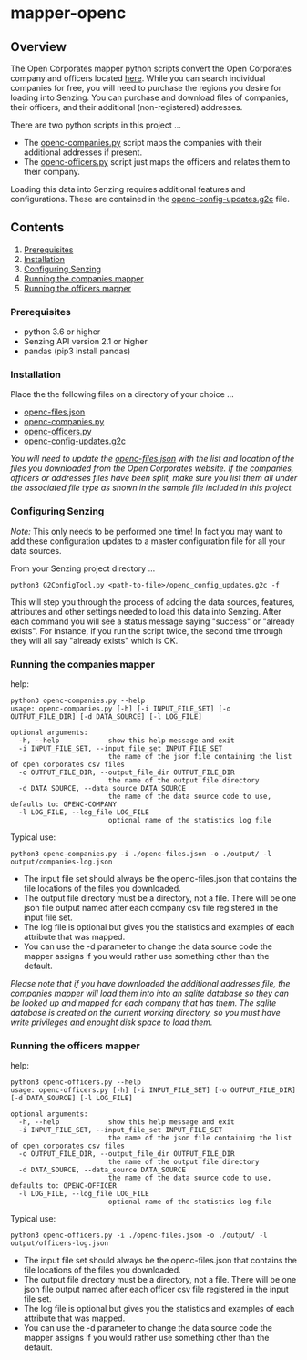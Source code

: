 # mapper-openc

## Overview

The Open Corporates mapper python scripts convert the Open Corporates company and officers located
[here](https://opencorporates.com/info/our-data//).  While you can search individual companies for free, you will need to purchase 
the regions you desire for loading into Senzing. You can purchase and download files of companies, their officers, and their additional 
(non-registered) addresses.

There are two python scripts in this project ...
- The [openc-companies.py](openc-companies.py) script maps the companies with their additional addresses if present. 
- The [openc-officers.py](openc-officers.py) script just maps the officers and relates them to their company.

Loading this data into Senzing requires additional features and configurations. These are contained in the
[openc-config-updates.g2c](openc-config-updates.g2c) file.

## Contents

1. [Prerequisites](#prerequisites)
2. [Installation](#installation)
3. [Configuring Senzing](#configuring-senzing)
4. [Running the companies mapper](#running-the-companies-mapper)
5. [Running the officers mapper](#running-the-officers-mapper)

### Prerequisites

- python 3.6 or higher
- Senzing API version 2.1 or higher
- pandas (pip3 install pandas)

### Installation

Place the the following files on a directory of your choice ...

- [openc-files.json](openc-files.json)
- [openc-companies.py](openc-companies.py)
- [openc-officers.py](openc-officers.py)
- [openc-config-updates.g2c](openc-config-updates.g2c)

*You will need to update the [openc-files.json](openc-files.json) with the list and location of the files you downloaded from 
the Open Corporates website.  If the companies, officers or addresses files have been split, make sure you list them all under the associated file type as shown in the 
sample file included in this project.*

### Configuring Senzing

*Note:* This only needs to be performed one time! In fact you may want to add these configuration updates to a master configuration file for all your data sources.

From your Senzing project directory ...

```console
python3 G2ConfigTool.py <path-to-file>/openc_config_updates.g2c -f
```

This will step you through the process of adding the data sources, features, attributes and other settings needed to load this data into 
Senzing. After each command you will see a status message saying "success" or "already exists". For instance, if you run the script twice, 
the second time through they will all say "already exists" which is OK.

### Running the companies mapper

help:

```console
python3 openc-companies.py --help
usage: openc-companies.py [-h] [-i INPUT_FILE_SET] [-o OUTPUT_FILE_DIR] [-d DATA_SOURCE] [-l LOG_FILE]

optional arguments:
  -h, --help            show this help message and exit
  -i INPUT_FILE_SET, --input_file_set INPUT_FILE_SET
                        the name of the json file containing the list of open corporates csv files
  -o OUTPUT_FILE_DIR, --output_file_dir OUTPUT_FILE_DIR
                        the name of the output file directory
  -d DATA_SOURCE, --data_source DATA_SOURCE
                        the name of the data source code to use, defaults to: OPENC-COMPANY
  -l LOG_FILE, --log_file LOG_FILE
                        optional name of the statistics log file

```

Typical use: 
```console
python3 openc-companies.py -i ./openc-files.json -o ./output/ -l output/companies-log.json
```

- The input file set should always be the openc-files.json that contains the file locations of the files you downloaded.
- The output file directory must be a directory, not a file.  There will be one json file output named after each company csv file
registered in the input file set.
- The log file is optional but gives you the statistics and examples of each attribute that was mapped.
- You can use the -d parameter to change the data source code the mapper assigns if you would rather use something other than the default.

*Please note that if you have downloaded the additional addresses file, the companies mapper will load them into into an sqlite database 
so they can be looked up and mapped for each company that has them. The sqlite database is created on the current working directory, so 
you must have write privileges and enought disk space to load them.*

### Running the officers mapper

help:

```console
python3 openc-officers.py --help
usage: openc-officers.py [-h] [-i INPUT_FILE_SET] [-o OUTPUT_FILE_DIR] [-d DATA_SOURCE] [-l LOG_FILE]

optional arguments:
  -h, --help            show this help message and exit
  -i INPUT_FILE_SET, --input_file_set INPUT_FILE_SET
                        the name of the json file containing the list of open corporates csv files
  -o OUTPUT_FILE_DIR, --output_file_dir OUTPUT_FILE_DIR
                        the name of the output file directory
  -d DATA_SOURCE, --data_source DATA_SOURCE
                        the name of the data source code to use, defaults to: OPENC-OFFICER
  -l LOG_FILE, --log_file LOG_FILE
                        optional name of the statistics log file
```

Typical use: 
```console
python3 openc-officers.py -i ./openc-files.json -o ./output/ -l output/officers-log.json
```

- The input file set should always be the openc-files.json that contains the file locations of the files you downloaded.
- The output file directory must be a directory, not a file.  There will be one json file output named after each officer csv file
registered in the input file set.
- The log file is optional but gives you the statistics and examples of each attribute that was mapped.
- You can use the -d parameter to change the data source code the mapper assigns if you would rather use something other than the default.


